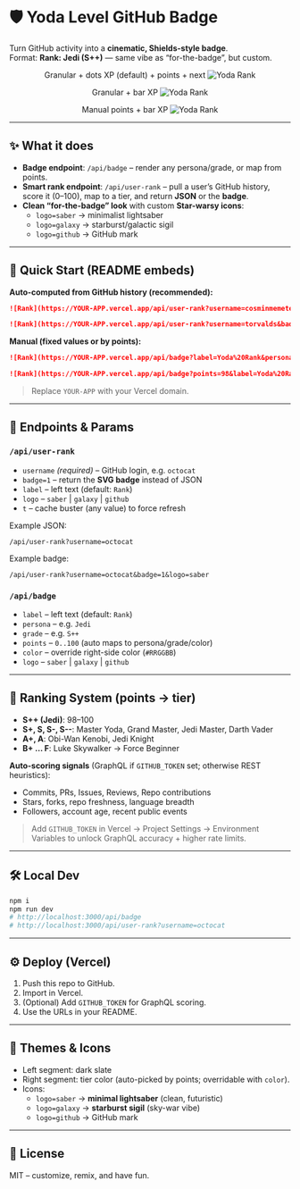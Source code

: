 # 🛡️ Yoda Level GitHub Badge

Turn GitHub activity into a **cinematic, Shields-style badge**.  
Format: **Rank: Jedi (S++)** — same vibe as “for-the-badge”, but custom.

<div align="center">

Granular + dots XP (default) + points + next
![Yoda Rank](https://yoda-level-github-badge.vercel.app/api/user-rank?username=cosminmemetea&badge=1&logo=galaxy&granular=1&showPoints=1&showNext=1)

Granular + bar XP
![Yoda Rank](https://yoda-level-github-badge.vercel.app/api/user-rank?username=cosminmemetea&badge=1&logo=saber&granular=1&xp=bar&showPoints=1)


Manual points + bar XP
![Yoda Rank](https://yoda-level-github-badge.vercel.app/api/badge?points=82.5&label=Yoda%20Rank&logo=galaxy&granular=1&xp=bar&showPoints=1&showNext=1)

</div>

---

## ✨ What it does

- **Badge endpoint**: `/api/badge` – render any persona/grade, or map from points.
- **Smart rank endpoint**: `/api/user-rank` – pull a user’s GitHub history, score it (0–100), map to a tier, and return **JSON** or the **badge**.
- **Clean “for-the-badge” look** with custom **Star-warsy icons**:
  - `logo=saber` → minimalist lightsaber
  - `logo=galaxy` → starburst/galactic sigil
  - `logo=github` → GitHub mark

---

## 🚀 Quick Start (README embeds)

**Auto-computed from GitHub history (recommended):**

```md
![Rank](https://YOUR-APP.vercel.app/api/user-rank?username=cosminmemetea&badge=1&label=Yoda%20Rank&logo=saber)
```

```md
![Rank](https://YOUR-APP.vercel.app/api/user-rank?username=torvalds&badge=1&label=Yoda%20Rank&logo=galaxy)
```

**Manual (fixed values or by points):**

```md
![Rank](https://YOUR-APP.vercel.app/api/badge?label=Yoda%20Rank&persona=Jedi&grade=S%2B%2B&logo=galaxy)
```

```md
![Rank](https://YOUR-APP.vercel.app/api/badge?points=98&label=Yoda%20Rank&logo=saber)
```

> Replace `YOUR-APP` with your Vercel domain.

---

## 🔧 Endpoints & Params

### `/api/user-rank`
- `username` *(required)* – GitHub login, e.g. `octocat`
- `badge=1` – return the **SVG badge** instead of JSON
- `label` – left text (default: `Rank`)
- `logo` – `saber` | `galaxy` | `github`
- `t` – cache buster (any value) to force refresh

Example JSON:
```
/api/user-rank?username=octocat
```

Example badge:
```
/api/user-rank?username=octocat&badge=1&logo=saber
```

### `/api/badge`
- `label` – left text (default: `Rank`)
- `persona` – e.g. `Jedi`
- `grade` – e.g. `S++`
- `points` – `0..100` (auto maps to persona/grade/color)
- `color` – override right-side color (`#RRGGBB`)
- `logo` – `saber` | `galaxy` | `github`

---

## 🧠 Ranking System (points → tier)

- **S++ (Jedi)**: 98–100  
- **S+, S, S-, S--**: Master Yoda, Grand Master, Jedi Master, Darth Vader  
- **A+, A**: Obi-Wan Kenobi, Jedi Knight  
- **B+ … F**: Luke Skywalker → Force Beginner  

**Auto-scoring signals** (GraphQL if `GITHUB_TOKEN` set; otherwise REST heuristics):

- Commits, PRs, Issues, Reviews, Repo contributions
- Stars, forks, repo freshness, language breadth
- Followers, account age, recent public events

> Add `GITHUB_TOKEN` in Vercel → Project Settings → Environment Variables to unlock GraphQL accuracy + higher rate limits.

---

## 🛠️ Local Dev

```bash
npm i
npm run dev
# http://localhost:3000/api/badge
# http://localhost:3000/api/user-rank?username=octocat
```

---

## ⚙️ Deploy (Vercel)

1. Push this repo to GitHub.
2. Import in Vercel.
3. (Optional) Add `GITHUB_TOKEN` for GraphQL scoring.
4. Use the URLs in your README.

---

## 🎨 Themes & Icons

- Left segment: dark slate
- Right segment: tier color (auto-picked by points; overridable with `color`).
- Icons:
  - `logo=saber` → **minimal lightsaber** (clean, futuristic)
  - `logo=galaxy` → **starburst sigil** (sky-war vibe)
  - `logo=github` → GitHub mark

---

## 🧾 License

MIT – customize, remix, and have fun.

